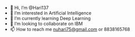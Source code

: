 - 👋 Hi, I’m @Hari137
- 👀 I’m interested in Artificial Intelligence
- 🌱 I’m currently learning Deep Learning
- 💞️ I’m looking to collaborate on IBM
- 📫 How to reach me nuhari75@gmail.com or 8838165768

<!---
Hari137/Hari137 is a ✨ special ✨ repository because its `README.md` (this file) appears on your GitHub profile.
You can click the Preview link to take a look at your changes.
--->
